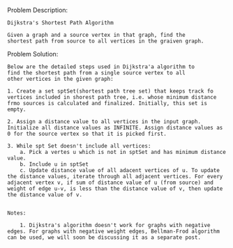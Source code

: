 Problem Description:

	Dijkstra's Shortest Path Algorithm

	Given a graph and a source vertex in that graph, find the
	shortest path from source to all vertices in the graiven graph.

Problem Solution:

	Below are the detailed steps used in Dijkstra'a algorithm to 
	find the shortest path from a single source vertex to all 
	other vertices in the given graph:

	1. Create a set sptSet(shortest path tree set) that keeps track fo vertices included in shorest path tree, i.e. whose minimum distance frmo sources is calculated and finalized. Initially, this set is empty.

	2. Assign a distance value to all vertices in the input graph. Initialize all distance values as INFINITE. Assign distance values as 0 for the source vertex so that it is picked first.

	3. While spt Set doesn't include all vertices:
		a. Pick a vertes u which is not in sptSet and has minimum distance value.
		b. Include u in sptSet
		c. Update distance value of all adacent vertices of u. To update the distance values, iterate through all adjacent vertices. For every adjacent vertex v, if sum of distance value of u (from source) and weight of edge u-v, is less than the distance value of v, then update the distance value of v.


	Notes:

		1. Dijkstra's algorithm doesn't work for graphs with negative edges. For graphs with negative weight edges, Bellman-Frod algorithm can be used, we will soon be discussing it as a separate post.


	